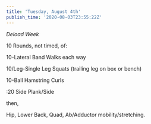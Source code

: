 ```yaml
---
title: 'Tuesday, August 4th'
publish_time: '2020-08-03T23:55:22Z'
---
```


*Deload Week*

10 Rounds, not timed, of:

10-Lateral Band Walks each way

10/Leg-Single Leg Squats (trailing leg on box or bench)

10-Ball Hamstring Curls

:20 Side Plank/Side

then,

Hip, Lower Back, Quad, Ab/Adductor mobility/stretching.
